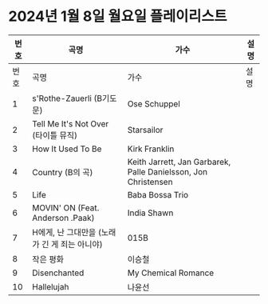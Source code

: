 # 2024년 1월 8일 월요일 플레이리스트

| 번호 | 곡명 | 가수 | 설명 |
|------|------|------|------|
| 번호 | 곡명 | 가수 | 설명 |
| 1 | s'Rothe-Zauerli (B기도문) | Ose Schuppel |  |
| 2 | Tell Me It's Not Over (타이틀 뮤직) | Starsailor |  |
| 3 | How It Used To Be | Kirk Franklin |  |
| 4 | Country (B의 곡) | Keith Jarrett, Jan Garbarek, Palle Danielsson, Jon Christensen |  |
| 5 | Life | Baba Bossa Trio |  |
| 6 | MOVIN' ON (Feat. Anderson .Paak) | India Shawn |  |
| 7 | H에게, 난 그대만을 (노래가 긴 게 죄는 아니야) | 015B |  |
| 8 | 작은 평화 | 이승철 |  |
| 9 | Disenchanted | My Chemical Romance |  |
| 10 | Hallelujah | 나윤선 |  |
